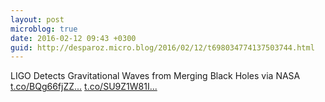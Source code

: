 ```yaml
---
layout: post
microblog: true
date: 2016-02-12 09:43 +0300
guid: http://desparoz.micro.blog/2016/02/12/t698034774137503744.html
---
```

LIGO Detects Gravitational Waves from Merging Black Holes via NASA [t.co/BQg66fjZZ...](https://t.co/BQg66fjZZG) [t.co/SU9Z1W81I...](https://t.co/SU9Z1W81IR)
